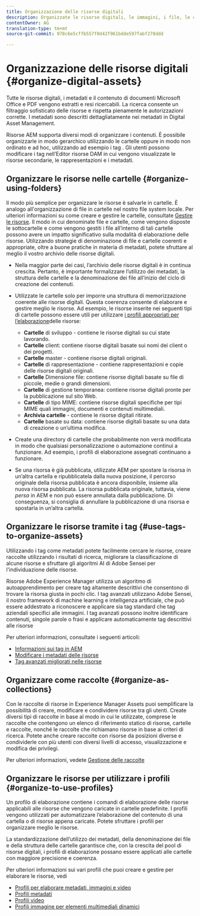```yaml
---
title: Organizzazione delle risorse digitali
description: Organizzate le risorse digitali, le immagini, i file, le cartelle e così via utilizzando Experience Manager.
contentOwner: AG
translation-type: tm+mt
source-git-commit: 978c6e5cffb557f0d42f961bdde597fabf278ddd

---
```



# Organizzazione delle risorse digitali {#organize-digital-assets}

Tutte le risorse digitali, i metadati e il contenuto di documenti Microsoft Office e PDF vengono estratti e resi ricercabili. La ricerca consente un filtraggio sofisticato delle risorse e rispetta pienamente le autorizzazioni corrette. I metadati sono descritti dettagliatamente nei metadati in Digital Asset Management.

Risorse AEM supporta diversi modi di organizzare i contenuti. È possibile organizzarle in modo gerarchico utilizzando le cartelle oppure in modo non ordinato e ad hoc, utilizzando ad esempio i tag . Gli utenti possono modificare i tag nell’Editor risorse DAM in cui vengono visualizzate le risorse secondarie, le rappresentazioni e i metadati.

## Organizzare le risorse nelle cartelle {#organize-using-folders}

Il modo più semplice per organizzare le risorse è salvarle in cartelle. È analogo all&#39;organizzazione di file in cartelle nel nostro file system locale. Per ulteriori informazioni su come creare e gestire le cartelle, consultate [Gestire le risorse](managing-assets-touch-ui.md). Il modo in cui denominate file e cartelle, come vengono disposte le sottocartelle e come vengono gestiti i file all’interno di tali cartelle possono avere un impatto significativo sulla modalità di elaborazione delle risorse. Utilizzando strategie di denominazione di file e cartelle coerenti e appropriate, oltre a buone pratiche in materia di metadati, potete sfruttare al meglio il vostro archivio delle risorse digitali.

* Nella maggior parte dei casi, l’archivio delle risorse digitali è in continua crescita. Pertanto, è importante formalizzare l’utilizzo dei metadati, la struttura delle cartelle e la denominazione dei file all’inizio del ciclo di creazione dei contenuti.
* Utilizzate le cartelle solo per imporre una struttura di memorizzazione coerente alle risorse digitali. Questa coerenza consente di elaborare e gestire meglio le risorse. Ad esempio, le risorse inserite nei seguenti tipi di cartelle possono essere utili per utilizzare [i profili appropriati per l’elaborazione](processing-profiles.md)delle risorse:

   * **Cartelle** di sviluppo - contiene le risorse digitali su cui state lavorando.
   * **Cartelle** client: contiene risorse digitali basate sui nomi dei client o dei progetti.
   * **Cartelle** master - contiene risorse digitali originali.
   * **Cartelle** di rappresentazione - contiene rappresentazioni e copie delle risorse digitali originali.
   * **Cartelle** Dimensione file: contiene risorse digitali basate su file di piccole, medie o grandi dimensioni.
   * **Cartelle** di gestione temporanea: contiene risorse digitali pronte per la pubblicazione sul sito Web.
   * **Cartelle** di tipo MIME: contiene risorse digitali specifiche per tipi MIME quali immagini, documenti e contenuti multimediali.
   * **Archivia cartelle** - contiene le risorse digitali ritirate.
   * **Cartelle** basate su data: contiene risorse digitali basate su una data di creazione o un’ultima modifica.

* Create una directory di cartelle che probabilmente non verrà modificata in modo che qualsiasi personalizzazione o automazione continui a funzionare. Ad esempio, i profili di elaborazione assegnati continuano a funzionare.
* Se una risorsa è già pubblicata, utilizzate AEM per spostare la risorsa in un’altra cartella e ripubblicatela dalla nuova posizione, il percorso originale della risorsa pubblicata è ancora disponibile, insieme alla nuova risorsa pubblicata. La risorsa pubblicata originale, tuttavia, viene *persa* in AEM e non può essere annullata dalla pubblicazione. Di conseguenza, si consiglia di annullare la pubblicazione di una risorsa e spostarla in un’altra cartella.

## Organizzare le risorse tramite i tag {#use-tags-to-organize-assets}

Utilizzando i tag come metadati potete facilmente cercare le risorse, creare raccolte utilizzando i risultati di ricerca, migliorare la classificazione di alcune risorse e sfruttare gli algoritmi AI di Adobe Sensei per l&#39;individuazione delle risorse.

Risorse Adobe Experience Manager utilizza un algoritmo di autoapprendimento per creare tag altamente descrittivi che consentono di trovare la risorsa giusta in pochi clic. I tag avanzati utilizzano Adobe Sensei, il nostro framework di machine learning e intelligenza artificiale, che può essere addestrato a riconoscere e applicare sia tag standard che tag aziendali specifici alle immagini. I tag avanzati possono inoltre identificare contenuti, singole parole o frasi e applicare automaticamente tag descrittivi alle risorse

Per ulteriori informazioni, consultate i seguenti articoli:

* [Informazioni sui tag in AEM](/help/sites-authoring/tags.md)
* [Modificare i metadati delle risorse](meta-edit.md)
* [Tag avanzati migliorati nelle risorse](enhanced-smart-tags.md)

## Organizzare come raccolte {#organize-as-collections}

Con le raccolte di risorse in Experience Manager Assets puoi semplificare la possibilità di creare, modificare e condividere risorse tra gli utenti. Create diversi tipi di raccolte in base al modo in cui le utilizzate, comprese le raccolte che contengono un elenco di riferimento statico di risorse, cartelle e raccolte, nonché le raccolte che richiamano risorse in base ai criteri di ricerca.  Potete anche creare raccolte con risorse da posizioni diverse e condividerle con più utenti con diversi livelli di accesso, visualizzazione e modifica dei privilegi.

Per ulteriori informazioni, vedete [Gestione delle raccolte](managing-collections-touch-ui.md)

<!-- TBD items: add screenshots where applicable
Any hints/recommendations of when to use what method of organizing? Some examples of how organizing helps towards a better taxonomy and improved content velocity.
Add back links to blog posts by marketing?
-->

## Organizzare le risorse per utilizzare i profili {#organize-to-use-profiles}

Un profilo di elaborazione contiene i comandi di elaborazione delle risorse applicabili alle risorse che vengono caricate in cartelle predefinite. I profili vengono utilizzati per automatizzare l’elaborazione del contenuto di una cartella o di risorse appena caricate. Potete sfruttare i profili per organizzare meglio le risorse.

La standardizzazione dell’utilizzo dei metadati, della denominazione dei file e della struttura delle cartelle garantisce che, con la crescita del pool di risorse digitali, i profili di elaborazione possano essere applicati alle cartelle con maggiore precisione e coerenza.

Per ulteriori informazioni sui vari profili che puoi creare e gestire per elaborare le risorse, vedi

* [Profili per elaborare metadati, immagini e video](processing-profiles.md)
* [Profili metadati](metadata-profiles.md)
* [Profili video](video-profiles.md)
* [Profili immagine per elementi multimediali dinamici](image-profiles.md)
